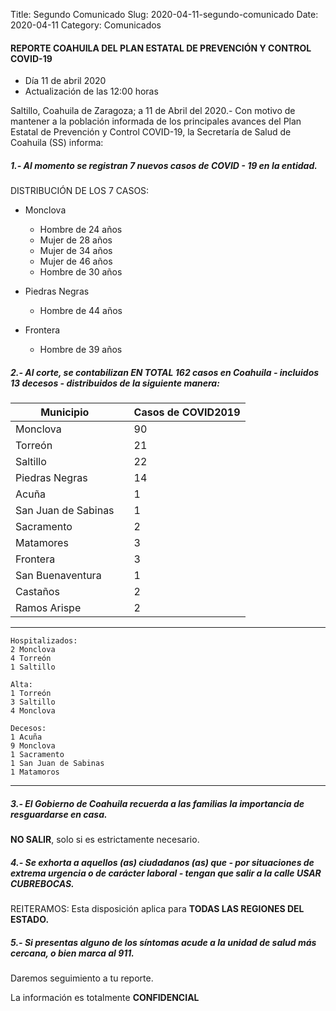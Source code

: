 Title: Segundo Comunicado
Slug: 2020-04-11-segundo-comunicado
Date: 2020-04-11
Category: Comunicados


#### REPORTE COAHUILA DEL PLAN ESTATAL DE PREVENCIÓN Y CONTROL COVID-19 
- Día 11 de abril 2020 
- Actualización de las 12:00 horas


Saltillo, Coahuila de Zaragoza; a 11 de Abril del 2020.- Con motivo de mantener a la población informada de los principales avances del Plan Estatal de Prevención y Control COVID-19, la Secretaría de Salud de Coahuila (SS) informa:

##### 1.- Al momento se registran 7 nuevos casos de COVID - 19 en la entidad.

DISTRIBUCIÓN DE LOS 7 CASOS:

+ Monclova
	+ Hombre de 24 años
    + Mujer de 28 años
    + Mujer de 34 años
    + Mujer de 46 años
    + Hombre de 30 años


+ Piedras Negras
    + Hombre de 44 años


+ Frontera
    + Hombre de 39 años

##### 2.- Al corte, se contabilizan EN TOTAL 162 casos en Coahuila - incluidos 13 decesos - distribuidos de la siguiente manera:



| Municipio           |   | Casos de COVID2019 |
| ------------------- |---| ------------------ |
| Monclova            |   | 90                 |
| Torreón             |   | 21                 |
| Saltillo            |   | 22                 |
| Piedras Negras      |   | 14                 |
| Acuña               |   | 1                  |
| San Juan de Sabinas |   | 1                  |
| Sacramento          |   | 2                  |
| Matamores           |   | 3                  |
| Frontera            |   | 3                  |
| San Buenaventura    |   | 1                  |
| Castaños            |   | 2                  |
| Ramos Arispe        |   | 2                  |



___

```
Hospitalizados:
2 Monclova
4 Torreón
1 Saltillo
```

```
Alta:
1 Torreón
3 Saltillo
4 Monclova  
```

```
Decesos:
1 Acuña
9 Monclova
1 Sacramento
1 San Juan de Sabinas
1 Matamoros
```
___ 

##### 3.- El Gobierno de Coahuila recuerda a las familias la importancia de resguardarse en casa.

**NO SALIR**, solo si es estrictamente necesario.

##### 4.- Se exhorta a aquellos (as) ciudadanos (as)  que - por situaciones de extrema urgencia o de carácter laboral -  tengan que salir a la calle USAR CUBREBOCAS.

REITERAMOS:  Esta disposición aplica para **TODAS LAS REGIONES DEL ESTADO.** 

##### 5.- Si presentas alguno de los síntomas acude a la unidad de salud más cercana, o bien marca al 911.

Daremos seguimiento a tu reporte.

La información es totalmente **CONFIDENCIAL**
